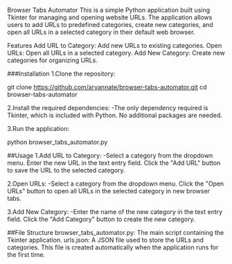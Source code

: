 Browser Tabs Automator
This is a simple Python application built using Tkinter for managing and opening website URLs. The application allows users to add URLs to predefined categories, create new categories, and open 
all URLs in a selected category in their default web browser.

Features
Add URL to Category: Add new URLs to existing categories.
Open URLs: Open all URLs in a selected category.
Add New Category: Create new categories for organizing URLs.

###Installation
1.Clone the repository:

git clone https://github.com/aryannate/browser-tabs-automator.git
cd browser-tabs-automator

2.Install the required dependencies:
-The only dependency required is Tkinter, which is included with Python. No additional packages are needed.

3.Run the application:

python browser_tabs_automator.py


##Usage
1.Add URL to Category:
-Select a category from the dropdown menu.
Enter the new URL in the text entry field.
Click the "Add URL" button to save the URL to the selected category.

2.Open URLs:
-Select a category from the dropdown menu.
Click the "Open URLs" button to open all URLs in the selected category in new browser tabs.

3.Add New Category:
-Enter the name of the new category in the text entry field.
Click the "Add Category" button to create the new category.

##File Structure
browser_tabs_automator.py: The main script containing the Tkinter application.
urls.json: A JSON file used to store the URLs and categories. This file is created automatically when the application runs for the first time.
